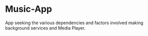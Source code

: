 # Music-App

App seeking the various dependencies and factors involved making background services and Media Player.
